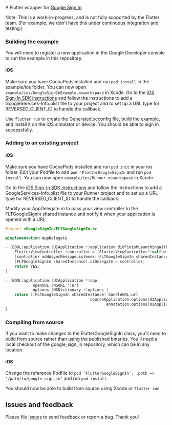 A Flutter wrapper for [Google Sign In](https://developers.google.com/identity/).

Note: This is a work-in-progress, and is not fully supported by the Flutter team.
(For example, we don't have this under continuous integration and testing.)


### Building the example

You will need to register a new application in the Google Developer console to run the example in this repository.

#### iOS

Make sure you have CocoaPods installed and run ```pod install``` in the example/ios folder. You can now open ```example/ios/GoogleSignInExample.xcworkspace``` in Xcode. Go to the [iOS Sign-In SDK instructions](https://developers.google.com/identity/sign-in/ios/start) and follow the instructions to add a GoogleServices-Info.plist file to your project and to set up a URL type for REVERSED_CLIENT_ID to handle the callback.

Use ```flutter run``` to create the Generated.xcconfig file, build the example, and install it on the iOS simulator or device. You should be able to sign in successfully.

### Adding to an existing project

#### iOS

Make sure you have CocoaPods installed and run ```pod init``` in your ios folder.
Edit your Podfile to add ```pod 'FlutterGoogleSignIn``` and run ```pod install```.
You can now open ```example/ios/Runner.xcworkspace``` in Xcode.

Go to the [iOS Sign-In SDK instructions](https://developers.google.com/identity/sign-in/ios/start) and follow the instructions to add a GoogleServices-Info.plist file to your Runner project and to set up a URL type for REVERSED_CLIENT_ID to handle the callback.

Modify your AppDelegate.m to pass your view controller to the FLTGoogleSignIn shared instance and notify it when your application is opened with a URL:

```objective-c
#import <GoogleSignIn/FLTGoogleSignIn.h>

@implementation AppDelegate

- (BOOL)application:(UIApplication *)application didFinishLaunchingWithOptions:(NSDictionary *)launchOptions {
    FlutterViewController *controller = (FlutterViewController*)self.window.rootViewController;
    [controller addAsyncMessageListener:[FLTGoogleSignIn sharedInstance]];
    [FLTGoogleSignIn sharedInstance].uiDelegate = controller;
    return YES;
}

- (BOOL)application:(UIApplication *)app
            openURL:(NSURL *)url
            options:(NSDictionary *)options {
    return [[FLTGoogleSignIn sharedInstance] handleURL:url
                                     sourceApplication:options[UIApplicationOpenURLOptionsSourceApplicationKey]
                                            annotation:options[UIApplicationOpenURLOptionsAnnotationKey]];
}
```

### Compiling from source

If you want to make changes to the FlutterGoogleSignIn class, you'll need to build from source rather than using the published binaries.
You'll need a local checkout of the google_sign_in repository, which can be in any location.

#### iOS

Change the reference Podfile to ```pod 'FlutterGoogleSignIn', :path => '/path/to/google_sign_in'``` and run ```pod install```.

You should now be able to build from source using Xcode or ```flutter run```.

## Issues and feedback

Please file [issues](https://github.com/flutter/flutter/issues/new)
to send feedback or report a bug. Thank you!
